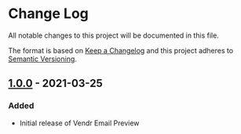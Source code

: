 # Change Log

All notable changes to this project will be documented in this file.

The format is based on [Keep a Changelog](https://keepachangelog.com/) and this project adheres to [Semantic Versioning](https://semver.org/).

## [1.0.0] - 2021-03-25
### Added
* Initial release of Vendr Email Preview

[Unreleased]: https://github.com/callumbwhyte/vendr-email-preview/compare/release-1.0.0...HEAD
[1.0.0]: https://github.com/callumbwhyte/vendr-email-preview/tree/release-1.0.0